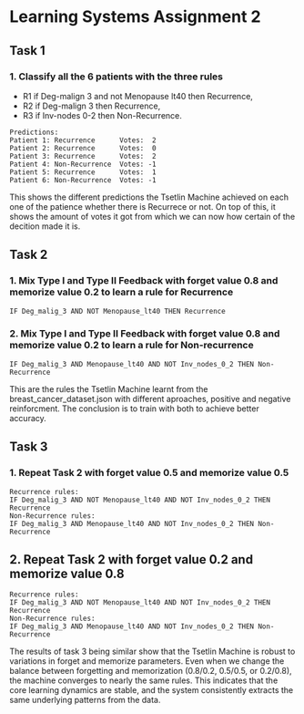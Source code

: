 # Learning Systems Assignment 2

## Task 1
### 1. Classify all the 6 patients with the three rules
- R1 if Deg-malign 3 and not Menopause lt40 then Recurrence,
- R2 if Deg-malign 3 then Recurrence,
- R3 if Inv-nodes 0-2 then Non-Recurrence.

```
Predictions:
Patient 1: Recurrence      Votes:  2
Patient 2: Recurrence      Votes:  0
Patient 3: Recurrence      Votes:  2
Patient 4: Non-Recurrence  Votes: -1
Patient 5: Recurrence      Votes:  1
Patient 6: Non-Recurrence  Votes: -1
```
This shows the different predictions the Tsetlin Machine achieved on each one of the patience whether there is Recurrece or not. On top of this, it shows the amount of votes it got from which we can now how certain of the decition made it is.

## Task 2

### 1. Mix Type I and Type II Feedback with forget value 0.8 and memorize value 0.2 to learn a rule for Recurrence

```IF Deg_malig_3 AND NOT Menopause_lt40 THEN Recurrence```


### 2. Mix Type I and Type II Feedback with forget value 0.8 and memorize value 0.2 to learn a rule for Non-recurrence
```IF Deg_malig_3 AND Menopause_lt40 AND NOT Inv_nodes_0_2 THEN Non-Recurrence```

This are the rules the Tsetlin Machine learnt from the breast_cancer_dataset.json with different aproaches, positive and negative reinforcment.
The conclusion is to train with both to achieve better accuracy.

## Task 3

### 1. Repeat Task 2 with forget value 0.5 and memorize value 0.5

```
Recurrence rules:
IF Deg_malig_3 AND NOT Menopause_lt40 AND NOT Inv_nodes_0_2 THEN Recurrence
Non-Recurrence rules:
IF Deg_malig_3 AND Menopause_lt40 AND NOT Inv_nodes_0_2 THEN Non-Recurrence
```

## 2. Repeat Task 2 with forget value 0.2 and memorize value 0.8

```
Recurrence rules:
IF Deg_malig_3 AND NOT Menopause_lt40 AND NOT Inv_nodes_0_2 THEN Recurrence
Non-Recurrence rules:
IF Deg_malig_3 AND Menopause_lt40 AND NOT Inv_nodes_0_2 THEN Non-Recurrence
```

The results of task 3 being similar show that the Tsetlin Machine is robust to variations in forget and memorize parameters. Even when we change the balance between forgetting and memorization (0.8/0.2, 0.5/0.5, or 0.2/0.8), the machine converges to nearly the same rules. 
This indicates that the core learning dynamics are stable, and the system consistently extracts the same underlying patterns from the data.